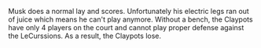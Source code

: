 Musk does a normal lay and scores. Unfortunately his electric legs ran out of juice which means he can't play anymore. Without a bench, the Claypots have only 4 players on the court and cannot play proper defense against the LeCurssions. As a result, the Claypots lose.
